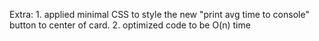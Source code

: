 Extra: 1. applied minimal CSS to style the new "print avg time to console" button to center of card.
2. optimized code to be O(n) time 
